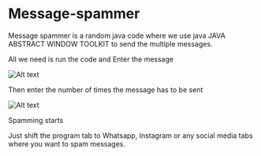 # Message-spammer
Message spammer is a random java code where 
we use java JAVA ABSTRACT WINDOW TOOLKIT to
send the multiple messages.

All we need is run the code and Enter the message

![Alt text](https://drive.google.com/file/d/18KcQh-i253HryxGsmjvsgx3nU6lKfraY/view?usp=drive_link)

Then enter the number of times the message has to be sent 

![Alt text](https://drive.google.com/file/d/1JsbRlGzvOBicsSjSRmhmLSi3o6ULhX0r/view?usp=drive_link)

Spamming starts

Just shift the program tab  to Whatsapp, Instagram or any social media tabs where you want to spam messages.

